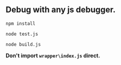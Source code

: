 ## Debug with any js debugger.

`npm install`

`node test.js`

`node build.js`

**Don't import `wrapper\index.js` direct.**

